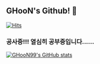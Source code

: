 ## GHooN's Github! 👋 
[![Hits](https://hits.seeyoufarm.com/api/count/incr/badge.svg?url=https%3A%2F%2Fgithub.com%2FGHooN99&count_bg=%233DC8B4&title_bg=%23555555&icon=&icon_color=%23E7E7E7&title=hits&edge_flat=false)](https://hits.seeyoufarm.com)

### 공사중!!! 열심히 공부중입니다......

[![GHooN99's GitHub stats](https://github-readme-stats.vercel.app/api?username=ghoon99&count_private=true&show_icons=true&theme=dracula)](https://github.com/anuraghazra/github-readme-stats)

